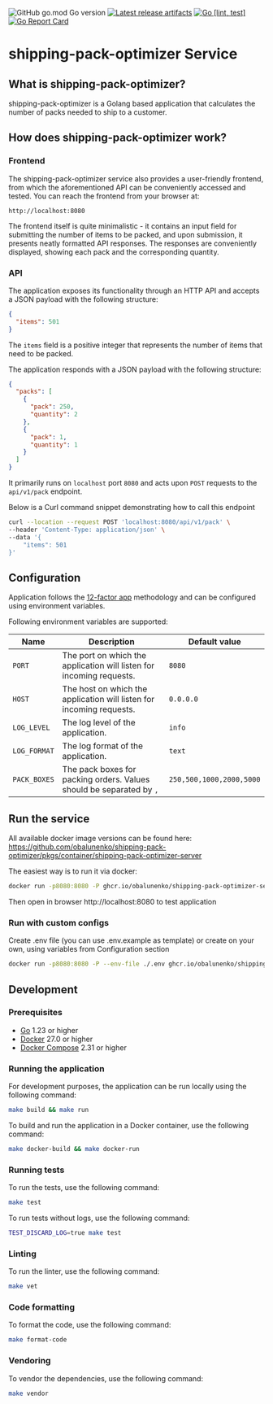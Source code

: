 ![GitHub go.mod Go version](https://img.shields.io/github/go-mod/go-version/obalunenko/shipping-pack-optimizer)
[![Latest release artifacts](https://img.shields.io/github/v/release/obalunenko/shipping-pack-optimizer)](https://github.com/obalunenko/shipping-pack-optimizer/releases/latest)
[![Go [lint, test]](https://github.com/obalunenko/shipping-pack-optimizer/actions/workflows/go.yml/badge.svg)](https://github.com/obalunenko/shipping-pack-optimizer/actions/workflows/go.yml)
[![Go Report Card](https://goreportcard.com/badge/github.com/obalunenko/shipping-pack-optimizer)](https://goreportcard.com/report/github.com/obalunenko/shipping-pack-optimizer)

# shipping-pack-optimizer Service

## What is shipping-pack-optimizer?

shipping-pack-optimizer is a Golang based application that calculates the number of packs needed to ship to a customer.

## How does shipping-pack-optimizer work?

### Frontend
The shipping-pack-optimizer service also provides a user-friendly frontend, from which the aforementioned API can be conveniently accessed and tested. 
You can reach the frontend from your browser at:

`http://localhost:8080`

The frontend itself is quite minimalistic - it contains an input field for submitting the number of items to be packed, 
and upon submission, it presents neatly formatted API responses. 
The responses are conveniently displayed, showing each pack and the corresponding quantity.

### API

The application exposes its functionality through an HTTP API and accepts a JSON payload with the following structure:

```json
{
  "items": 501
}
```

The `items` field is a positive integer that represents the number of items that need to be packed.

The application responds with a JSON payload with the following structure:

```json
{
  "packs": [
    {
      "pack": 250,
      "quantity": 2
    },
    {
      "pack": 1,
      "quantity": 1
    }
  ]
}
```

It primarily runs on `localhost` port `8080` and acts upon `POST` requests to the `api/v1/pack` endpoint.

Below is a Curl command snippet demonstrating how to call this endpoint

```bash
curl --location --request POST 'localhost:8080/api/v1/pack' \
--header 'Content-Type: application/json' \
--data '{
    "items": 501
}'
```

## Configuration

Application follows the [12-factor app](https://12factor.net/) methodology and can be configured using environment variables.

Following environment variables are supported:

| Name         | Description                                                          | Default value            |
|--------------|----------------------------------------------------------------------|--------------------------|
| `PORT`       | The port on which the application will listen for incoming requests. | `8080`                   |
| `HOST`       | The host on which the application will listen for incoming requests. | `0.0.0.0`                |
| `LOG_LEVEL`  | The log level of the application.                                    | `info`                   |
| `LOG_FORMAT` | The log format of the application.                                   | `text`                   |
| `PACK_BOXES` | The pack boxes for packing orders. Values should be separated by `,` | `250,500,1000,2000,5000` |

## Run the service

All available docker image versions can be found here: https://github.com/obalunenko/shipping-pack-optimizer/pkgs/container/shipping-pack-optimizer-server

The easiest way is to run it via docker:

```bash
docker run -p8080:8080 -P ghcr.io/obalunenko/shipping-pack-optimizer-server:latest
```

Then open in browser http://localhost:8080 to test application

### Run with custom configs

Create .env file (you can use .env.example as template) or create on your own, using variables from Configuration section

```bash
docker run -p8080:8080 -P --env-file ./.env ghcr.io/obalunenko/shipping-pack-optimizer-server:latest
```

## Development

### Prerequisites

- [Go](https://golang.org/doc/install) 1.23 or higher
- [Docker](https://docs.docker.com/get-docker/) 27.0 or higher
- [Docker Compose](https://docs.docker.com/compose/install/) 2.31 or higher

### Running the application

For development purposes, the application can be run locally using the following command:

```bash
make build && make run
```

To build and run the application in a Docker container, use the following command:

```bash
make docker-build && make docker-run
```

### Running tests

To run the tests, use the following command:

```bash
make test
```

To run tests without logs, use the following command:

```bash
TEST_DISCARD_LOG=true make test
```

### Linting

To run the linter, use the following command:

```bash
make vet
```

### Code formatting

To format the code, use the following command:

```bash
make format-code
```

### Vendoring

To vendor the dependencies, use the following command:

```bash
make vendor
```
